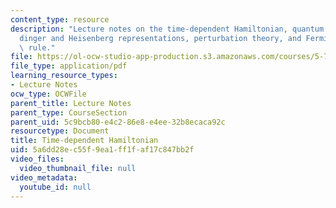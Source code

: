 ```yaml
---
content_type: resource
description: "Lecture notes on the time-dependent Hamiltonian, quantum dynamics, Schr\xF6\
  dinger and Heisenberg representations, perturbation theory, and Fermi\u2019s golden\
  \ rule."
file: https://ol-ocw-studio-app-production.s3.amazonaws.com/courses/5-74-introductory-quantum-mechanics-ii-spring-2009/5a6dd28ec55f9ea1ff1faf17c847bb2f_MIT5_74s09_lec02.pdf
file_type: application/pdf
learning_resource_types:
- Lecture Notes
ocw_type: OCWFile
parent_title: Lecture Notes
parent_type: CourseSection
parent_uid: 5c9bcb80-e4c2-86e8-e4ee-32b8ecaca92c
resourcetype: Document
title: Time-dependent Hamiltonian
uid: 5a6dd28e-c55f-9ea1-ff1f-af17c847bb2f
video_files:
  video_thumbnail_file: null
video_metadata:
  youtube_id: null
---
```

